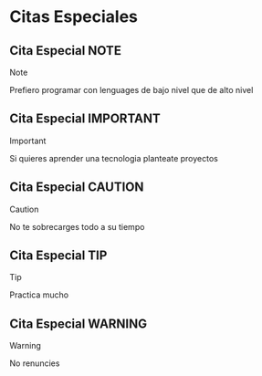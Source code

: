 <!-- Autor: Daniel Benjamin Perez Morales -->
<!-- GitHub: https://github.com/DanielBenjaminPerezMoralesDev13 -->
<!-- GitLab: https://gitlab.com/DanielBenjaminPerezMoralesDev13 -->
<!-- Correo electrónico: danielperezdev@proton.me -->

# Citas Especiales

## Cita Especial NOTE

> [!NOTE]
> Prefiero programar con lenguages de bajo nivel que de alto nivel

## Cita Especial IMPORTANT

> [!IMPORTANT]
> Si quieres aprender una tecnologia planteate proyectos

## Cita Especial CAUTION

> [!CAUTION]
> No te sobrecarges todo a su tiempo

## Cita Especial TIP

> [!TIP]
> Practica mucho

## Cita Especial WARNING

> [!WARNING]
> No renuncies
